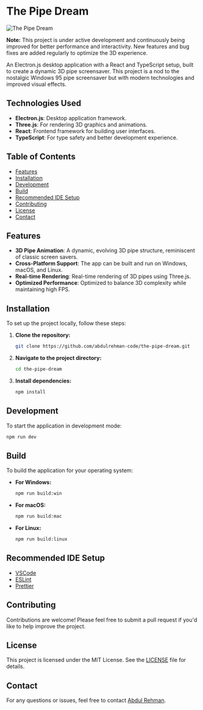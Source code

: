 # The Pipe Dream

![The Pipe Dream](https://res.cloudinary.com/dgljsrfmk/image/upload/v1728117891/nii0qxevrsmwgrmuczen.png)

**Note:** This project is under active development and continuously being improved for better performance and interactivity. New features and bug fixes are added regularly to optimize the 3D experience.

An Electron.js desktop application with a React and TypeScript setup, built to create a dynamic 3D pipe screensaver. This project is a nod to the nostalgic Windows 95 pipe screensaver but with modern technologies and improved visual effects.

## Technologies Used

- **Electron.js**: Desktop application framework.
- **Three.js**: For rendering 3D graphics and animations.
- **React**: Frontend framework for building user interfaces.
- **TypeScript**: For type safety and better development experience.

## Table of Contents

- [Features](#features)
- [Installation](#installation)
- [Development](#development)
- [Build](#build)
- [Recommended IDE Setup](#recommended-ide-setup)
- [Contributing](#contributing)
- [License](#license)
- [Contact](#contact)

## Features

- **3D Pipe Animation**: A dynamic, evolving 3D pipe structure, reminiscent of classic screen savers.
- **Cross-Platform Support**: The app can be built and run on Windows, macOS, and Linux.
- **Real-time Rendering**: Real-time rendering of 3D pipes using Three.js.
- **Optimized Performance**: Optimized to balance 3D complexity while maintaining high FPS.

## Installation

To set up the project locally, follow these steps:

1. **Clone the repository:**

   ```bash
   git clone https://github.com/abdulrehman-code/the-pipe-dream.git
   ```

2. **Navigate to the project directory:**

   ```bash
   cd the-pipe-dream
   ```

3. **Install dependencies:**

   ```bash
   npm install
   ```

## Development

To start the application in development mode:

```bash
npm run dev
```

## Build

To build the application for your operating system:

- **For Windows:**

  ```bash
  npm run build:win
  ```

- **For macOS:**

  ```bash
  npm run build:mac
  ```

- **For Linux:**

  ```bash
  npm run build:linux
  ```

## Recommended IDE Setup

- [VSCode](https://code.visualstudio.com/)
- [ESLint](https://marketplace.visualstudio.com/items?itemName=dbaeumer.vscode-eslint)
- [Prettier](https://marketplace.visualstudio.com/items?itemName=esbenp.prettier-vscode)

## Contributing

Contributions are welcome! Please feel free to submit a pull request if you'd like to help improve the project.

## License

This project is licensed under the MIT License. See the [LICENSE](LICENSE) file for details.

## Contact

For any questions or issues, feel free to contact [Abdul Rehman](mailto:abdulrehman.code1@gmail.com).
